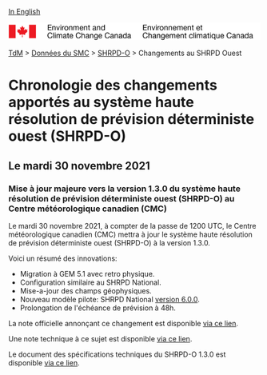 [In English](changelog_hrdps-west_en.md)

![ECCC logo](../../img_eccc-logo.png)

[TdM](../../readme_fr.md) > [Données du SMC](../readme_fr.md) > [SHRPD-O](readme_hrdps-w_fr.md) > Changements au SHRPD Ouest

# Chronologie des changements apportés au système haute résolution de prévision déterministe ouest (SHRPD-O)

## Le mardi 30 novembre 2021

### Mise à jour majeure vers la version 1.3.0 du système haute résolution de prévision déterministe ouest (SHRPD-O) au Centre météorologique canadien (CMC)

Le mardi 30 novembre 2021, à compter de la passe de 1200 UTC, le Centre météorologique canadien (CMC) mettra à jour le système haute résolution de prévision déterministe ouest (SHRPD-O) à la version 1.3.0.

Voici un résumé des innovations: 
* Migration à GEM 5.1 avec retro physique.
* Configuration similaire au SHRPD National.
* Mise-a-jour des champs géophysiques.
* Nouveau modèle pilote: SHRPD National [version 6.0.0](../nwp_hrdps/changelog_hrdps_fr.md#le-mardi-30-november-2021).
* Prolongation de l'échéance de prévision à 48h.

La note officielle annonçant ce changement est disponible [via ce lien](http://dd.meteo.gc.ca/doc/genots/2021/11/29/NOCN03_CWAO_XXXXX).

Une note technique à ce sujet est disponible [via ce lien](https://collaboration.cmc.ec.gc.ca/cmc/cmoi/product_guide/docs/tech_notes/technote_hrdps-w_130_f.pdf).

Le document des spécifications techniques du SHRPD-O 1.3.0 est disponible [via ce lien](https://collaboration.cmc.ec.gc.ca/cmc/cmoi/product_guide/docs/tech_specifications/tech_specifications_HRDPS-W_1.3.0_f.pdf).

